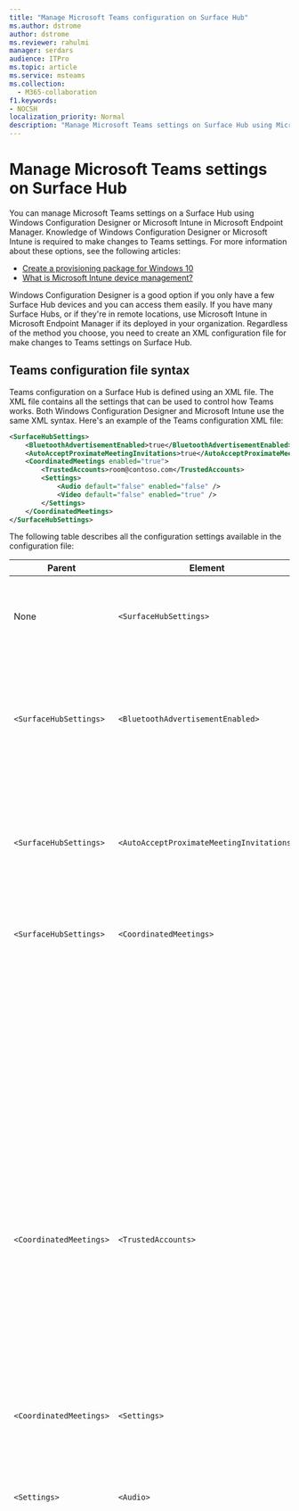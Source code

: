 ```yaml
---
title: "Manage Microsoft Teams configuration on Surface Hub"
ms.author: dstrome
author: dstrome
ms.reviewer: rahulmi
manager: serdars
audience: ITPro
ms.topic: article
ms.service: msteams
ms.collection: 
  - M365-collaboration
f1.keywords:
- NOCSH
localization_priority: Normal
description: "Manage Microsoft Teams settings on Surface Hub using Microsoft Intune and Windows Configuration Designer"
---
```


# Manage Microsoft Teams settings on Surface Hub

You can manage Microsoft Teams settings on a Surface Hub using Windows Configuration Designer or Microsoft Intune in Microsoft Endpoint Manager. Knowledge of Windows Configuration Designer or Microsoft Intune is required to make changes to Teams settings. For more information about these options, see the following articles:

- [Create a provisioning package for Windows 10](/windows/configuration/provisioning-packages/provisioning-create-package)
- [What is Microsoft Intune device management?](/mem/intune/remote-actions/device-management)

Windows Configuration Designer is a good option if you only have a few Surface Hub devices and you can access them easily. If you have many Surface Hubs, or if they're in remote locations, use Microsoft Intune in Microsoft Endpoint Manager if its deployed in your organization. Regardless of the method you choose, you need to create an XML configuration file for make changes to Teams settings on Surface Hub.

## Teams configuration file syntax

Teams configuration on a Surface Hub is defined using an XML file. The XML file contains all the settings that can be used to control how Teams works. Both Windows Configuration Designer and Microsoft Intune use the same XML syntax. Here's an example of the Teams configuration XML file:

```xml
<SurfaceHubSettings>
    <BluetoothAdvertisementEnabled>true</BluetoothAdvertisementEnabled>
    <AutoAcceptProximateMeetingInvitations>true</AutoAcceptProximateMeetingInvitations>
    <CoordinatedMeetings enabled="true"> 
        <TrustedAccounts>room@contoso.com</TrustedAccounts>
        <Settings> 
            <Audio default="false" enabled="false" />
            <Video default="false" enabled="true" /> 
        </Settings> 
    </CoordinatedMeetings>
</SurfaceHubSettings>
```

The following table describes all the configuration settings available in the configuration file:

| Parent                  | Element                                   | Attribute | Description                                                                                                                                                                                                                                                                                                                                                                                                                                                                                                          |
|-------------------------|-------------------------------------------|-----------|----------------------------------------------------------------------------------------------------------------------------------------------------------------------------------------------------------------------------------------------------------------------------------------------------------------------------------------------------------------------------------------------------------------------------------------------------------------------------------------------------------------------|
| None                    | `<SurfaceHubSettings>`                    |           | Contains all configuration elements for Teams configuration on a Surface Hub.                                                                                                                                                                                                                                                                                                                                                                                                                                        |
| `<SurfaceHubSettings>`  | `<BluetoothAdvertisementEnabled>`         |           | Determines whether Surface Hub advertises that it's available for Bluetooth connections.<br>Accepted values: `true`, `false`                                                                                                                                                                                                                                                                                                                                                                                         |
| `<SurfaceHubSettings>`  | `<AutoAcceptProximateMeetingInvitations>` |           | Determines whether Teams will automatically accept proximity-based meetings.<br>Accepted values: `true`, `false`                                                                                                                                                                                                                                                                                                                                                                                                     |
| `<SurfaceHubSettings>`  | `<CoordinatedMeetings>`                   |           | Contains all configuration elements for Coordinated Meetings.                                                                                                                                                                                                                                                                                                                                                                                                                                                        |
|                         |                                           | `enabled` | Determines whether Teams is configured to participate in Coordinated Meetings with other devices.<br>Accepted values: `true`, `false`                                                                                                                                                                                                                                                                                                                                                                                |
| `<CoordinatedMeetings>` | `<TrustedAccounts>`                       |           | This is a comma-separated list of UPNs for each Teams Room device or Surface Hub that the device should accept meeting join requests from, or to which meeting join requests should be sent.<br>Accepted values: string                                                                                                                                                                                                                                                                                                                         |
| `<CoordinatedMeetings>` | `<Settings>`                              |           | Contains configuration audio and video configuration elements for Coordinated Meetings                                                                                                                                                                                                                                                                                                                                                                                                                               |
| `<Settings>`            | `<Audio>`                                 |           | Controls audio configuration for Teams on a Surface Hub.                                                                                                                                                                                                                                                                                                                                                                                                                                                             |
|                         |                                           | `default` | Determines on which device the microphone will be active when a meeting starts. Only one device (typically a Teams Rooms device) can have this field set to `true` while the rest of the devices must have this field set to `false` to avoid audio echo and feedback.<br>Accepted values: `true`, `false`                                                                                                                                                                                                           |
|                         |                                           | `enabled` | Determines whether participants in a meeting can toggle the microphone on or off. Devices on which **Audio default** is set to `false` should have this setting set to `false` so that participants can't accidentally turn on a microphone and cause audio echo or feedback.<p>If **Audio default** is set to `true`, this setting is ignored and participants can mute or unmute the microphone.<br>Accepted values: `true`, `false`                                                                               |
| `<Settings>`            | `<Video>`                                 |           | Controls video configuration for Teams on a Surface Hub.                                                                                                                                                                                                                                                                                                                                                                                                                                                             |
|                         |                                           | `default` | Determines on which device the camera will be active when a meeting starts. For the best experience, we recommend that only the Teams Rooms device be set to `true` while all other devices are set to `false`.<br>Accepted values: `true`, `false`                                                                                                                                                                                                                                                                  |
|                         |                                           | `enabled` | Determines whether participants in a meeting can toggle the camera on or off. You can set this to `true` on any other devices in the event participants want to share different video perspectives (such as if a participant is using the Surface Hub whiteboard). If you don't want participants to turn a camera on or off on a device, set this to `false`.<p> If **Video default** is set to `true`, this setting is ignored and participants can turn the camera on or off.<br>Accepted values: `true`, `false` |

## Apply Teams settings to Surface Hub

Apply or update Teams configuration settings on Surface Hub using either Windows Configuration Designer or Microsoft Intune in Microsoft Endpoint Manager.

### Use Windows Configuration Designer

You can use Windows Configuration Designer to create a provisioning package that you can use to apply Teams settings to your Surface Hubs. You'll paste the XML file you created above into Windows Configuration Designer to create the provisioning package.

> [!IMPORTANT]
> If you've already applied Teams configuration to your Surface Hub using a provisioning package and want to change it, you need to remove the existing provisioning package first. For more information, see [Remove a provisioning package created by Windows Configuration Designer](#remove-a-provisioning-package-created-by-windows-configuration-designer).

Do the following to create the provisioning package in Windows Configuration Designer:

1. Install Windows Configuration Designer from the Windows Store on your local computer and open it
2. Select **Provision Surface Hub devices** and then **Switch to advanced editor**
3. On the next screen, expand **WindowsTeamSettings** > **Teams** and select **Configurations**
4. In the field next to **Configurations** in the middle pane, paste the single line of XML you created above
5. Select **Export** > **Provisioning package**
6. Provide a name for the provisioning package in **Name** and select **Next** > **Next**
7. Specify a location to save the provisioning package and select **Next**
8. Select **Build** to create the provisioning package and then **Finish**

Finally, after you've created the provisioning package, do the following to apply the provisioning package to your Surface Hub:

1. Save the provisioning package you created above to a USB drive
2. Insert the USB drive into your Surface Hub
3. On your Surface Hub, open the Start menu, select **All apps**, and then select **Settings**
4. Provide your admin username and password and then select **Yes**
5. Go to **Surface Hub**, **Device management**, **Add or remove a provisioning package**, and then **Add a package**
6. Under **Select a package**, select **Add** next to your provisioning package, and then restart your Surface Hub

### Use Microsoft Intune

If your Surface Hubs are managed using Microsoft Intune in Microsoft Endpoint Management, you can use it to apply Teams settings to your Surface Hubs. You'll create a new configuration profile and then paste the XML file you created above into it.

> [!IMPORTANT]
> Your Surface Hubs need to be in a device group so that the Microsoft Intune can identify which devices to apply the configuration profile to. For information about how to create a device group, see [Add groups to organize users and devices](/mem/intune/fundamentals/groups-add).

Do the following to create a configuration profile to apply Teams settings to your Surface Hubs:

1. Sign in to Microsoft Endpoint Manager by visiting https://endpoint.microsoft.com/
2. Navigate to **Devices** > **Configuration profiles** and select **Create profile**
3. Under **Platform**, select **Windows 10 and later**
4. Under **Profile**, select **Custom**, and then click **Create**
5. On the **Basics** tab, in **Name**, provide a descriptive name for your configuration profile and select **Next**
6. On the **Configuration settings** tab, select **Add**
7. In the **Add row** pane, do the following:
    1. Provide a descriptive name and, optionally, a description of the Teams setting you're adding
    2. In **OMA-URI**, enter `./Vendor/MSFT/SurfaceHub/InBoxApps/Teams/Configurations`
    3. In **Data type**, select **String (XML file)**
    4. Open the file browser, select the XML file you created above, and **Open**
8. Select **Add** and then **Next**
9. On the **Assignments** tab, make sure **Assign to** is set to **Selected groups**
10. Under **Selected groups**, select **Select groups to include** and choose the group that contains your Surface Hubs, and then select **Select**
11. Select **Next**, **Next**
12. On the **Review + create**, select **Create**

## Remove Teams settings from a Surface Hub

Remove Teams configuration settings on Surface Hub using either Windows Configuration Designer or Microsoft Intune in Microsoft Endpoint Manager.

### Remove a provisioning package created by Windows Configuration Designer

If you applied Teams settings to a Surface Hub using a provisioning package created by Windows Configuration Designer, use the following steps to remove the package and its settings:

1. On your Surface Hub, open the Start menu, select **All apps**, and then select **Settings**
2. Provide your admin username and password and then select **Yes**
3. Go to **Surface Hub**, **Device management** and then **Add or remove a provisioning package**
4. Next to the provisioning package you want to remove, select **Remove**
5. Go to **Surface Hub** and then **Apps & features**
6. Find **Microsoft Teams for Surface Hub** and then select **Advanced Options**
7. Select **Reset**, and then **Reset** again
8. Restart your Surface Hub

### Remove settings applied by Microsoft Intune

If you applied Teams settings to a Surface Hub using Microsoft Intune in Microsoft Endpoint Management, use the following steps to remove the configuration profile and its settings:

1. Sign in to Microsoft Endpoint Manager by visiting https://endpoint.microsoft.com/
2. Navigate to **Devices** > **Configuration profiles**
3. Select the configuration profile that contains the Coordinated Meeting settings you want to remove
4. On the configuration profile details page, select **Delete** and then **OK**

After you've removed configuration profile that contained the Coordinated Meeting settings for your Surface Hub, use the following steps to reset the Teams app on the Surface Hub:

1. On your Surface Hub, open the Start menu, select **All apps**, and then select **Settings**
2. Provide your admin username and password and then select **Yes**
3. Go to **Surface Hub** and then **Apps & features**
4. Find **Microsoft Teams for Surface Hub** and then select **Advanced Options**
5. Select **Reset**, and then **Reset** again
6. Restart your Surface Hub